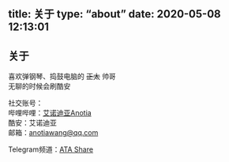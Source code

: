 title: 关于
type: “about”
date: 2020-05-08 12:13:01
---
## 关于  


喜欢弹钢琴、捣鼓电脑的 ~~正太~~ 帅哥  
无聊的时候会刷酷安

社交账号：  
哔哩哔哩：[艾诺迪亚Anotia](https://space.bilibili.com/62300443)  
酷安：艾诺迪亚  
邮箱：[anotiawang@qq.com](mailto:anotiawang@qq.com)

Telegram频道：[ATA Share](https://t.me/atashare)